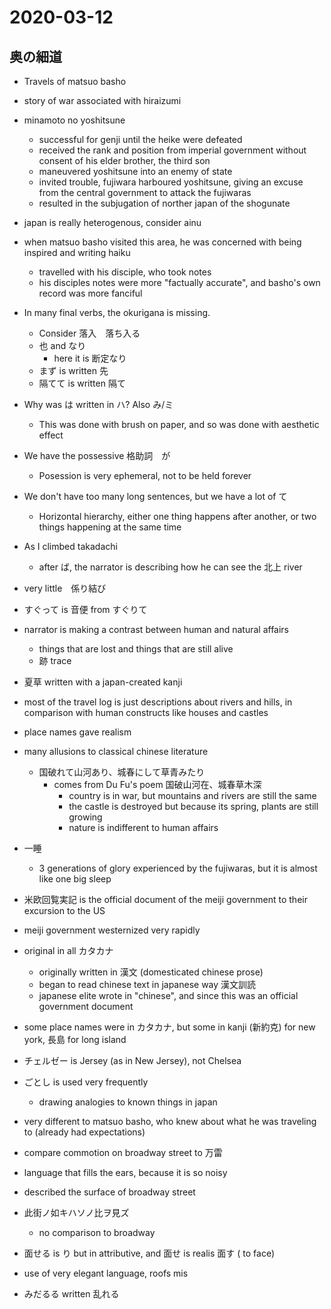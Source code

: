 # 2020-03-12

## 奥の細道
* Travels of matsuo basho
* story of war associated with hiraizumi
* minamoto no yoshitsune
  * successful for genji until the heike were defeated
  * received the rank and position from imperial government without consent of his elder brother, the third son
  * maneuvered yoshitsune into an enemy of state
  * invited trouble, fujiwara harboured yoshitsune, giving an excuse from the central government to attack the fujiwaras
  * resulted in the subjugation of norther japan of the shogunate
* japan is really heterogenous, consider ainu
* when matsuo basho visited this area, he was concerned with being inspired and writing haiku
  * travelled with his disciple, who took notes
  * his disciples notes were more "factually accurate", and basho's own record was more fanciful
* In many final verbs, the okurigana is missing.
  * Consider 落入　落ち入る
  * 也 and なり
    * here it is 断定なり
  * まず is written 先
  * 隔てて is written 隔て
* Why was は written in ハ? Also み/ミ
  * This was done with brush on paper, and so was done with aesthetic effect
* We have the possessive 格助詞　が
  * Posession is very ephemeral, not to be held forever
* We don't have too many long sentences, but we have a lot of て
  * Horizontal hierarchy, either one thing happens after another, or two things happening at the same time
* As I climbed takadachi
  * after ば, the narrator is describing how he can see the 北上 river
* very little　係り結び
* すぐって is 音便 from すぐりて
* narrator is making a contrast between human and natural affairs
  * things that are lost and things that are still alive
  * 跡 trace
* 夏草 written with a japan-created kanji
* most of the travel log is just descriptions about rivers and hills, in comparison with human constructs like houses and castles
* place names gave realism
* many allusions to classical chinese literature
  * 国破れて山河あり、城春にして草青みたり
    * comes from Du Fu's poem 国破山河在、城春草木深
      * country is in war, but mountains and rivers are still the same
      * the castle is destroyed but because its spring, plants are still growing
      * nature is indifferent to human affairs
* 一睡
  * 3 generations of glory experienced by the fujiwaras, but it is almost like one big sleep

* 米欧回覧実記 is the official document of the meiji government to their excursion to the US
* meiji government westernized very rapidly
* original in all カタカナ
  * originally written in 漢文 (domesticated chinese prose)
  * began to read chinese text in japanese way 漢文訓読
  * japanese elite wrote in "chinese", and since this was an official government document
* some place names were in カタカナ, but some in kanji (新約克) for new york, 長島 for long island
* チェルゼー is Jersey (as in New Jersey), not Chelsea
* ごとし is used very frequently
  * drawing analogies to known things in japan
* very different to matsuo basho, who knew about what he was traveling to (already had expectations)
* compare commotion on broadway street to 万雷
* language that fills the ears, because it is so noisy
* described the surface of broadway street
* 此街ノ如キハソノ比ヲ見ズ
  * no comparison to broadway
* 面せる is り but in attributive, and 面せ is realis 面す ( to face)
* use of very elegant language, roofs mis
* みだるる written 乱れる　